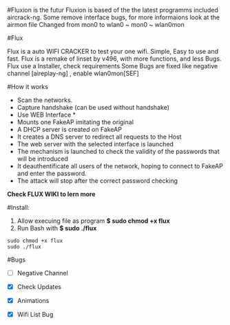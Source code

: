 #Fluxion is the futur 
Fluxion is based of the the latest programms included aircrack-ng.
Some remove interface bugs, for more informaions look at the airmon file 
Changed from mon0 to wlan0 ~ mon0 ~ wlan0mon


#Flux

Flux is a auto WIFI CRACKER to test your one wifi. Simple, Easy to use and fast.
Flux is a remake of linset by v496, with more functions, and less Bugs. 
Flux use a Installer, check requirements
Some Bugs are fixed like negative channel [aireplay-ng] , enable wlan0mon[SEF]


#How it works

* Scan the networks.
* Capture handshake (can be used without handshake)
* Use WEB Interface *
* Mounts one FakeAP imitating the original
* A DHCP server is created on FakeAP
* It creates a DNS server to redirect all requests to the Host
* The web server with the selected interface is launched
* The mechanism is launched to check the validity of the passwords that will be introduced
* It deauthentificate all users of the network, hoping to connect to FakeAP and enter the password.
* The attack will stop after the correct password checking

**Check FLUX WIKI to lern more**

#Install:

1. Allow execuing file as program **$ sudo chmod +x flux**
2. Run Bash with **$ sudo ./flux**
```shell 
sudo chmod +x flux
sudo ./flux
```
#Bugs
- [ ] Negative Channel
- [x] Check Updates 
- [x] Animations
- [x] Wifi List Bug 

